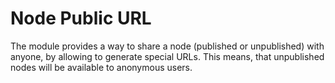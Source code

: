 # Node Public URL
The module provides a way to share a node (published or unpublished) with anyone, by allowing to generate special URLs.
This means, that unpublished nodes will be available to anonymous users.
